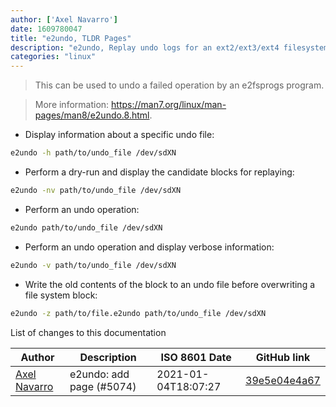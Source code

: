 ```yaml
---
author: ['Axel Navarro']
date: 1609780047
title: "e2undo, TLDR Pages"
description: "e2undo, Replay undo logs for an ext2/ext3/ext4 filesystem."
categories: "linux"
---
```

> This can be used to undo a failed operation by an e2fsprogs program.

> More information: <https://man7.org/linux/man-pages/man8/e2undo.8.html>.

- Display information about a specific undo file:

```bash
e2undo -h path/to/undo_file /dev/sdXN
```

- Perform a dry-run and display the candidate blocks for replaying:

```bash
e2undo -nv path/to/undo_file /dev/sdXN
```

- Perform an undo operation:

```bash
e2undo path/to/undo_file /dev/sdXN
```

- Perform an undo operation and display verbose information:

```bash
e2undo -v path/to/undo_file /dev/sdXN
```

- Write the old contents of the block to an undo file before overwriting a file system block:

```bash
e2undo -z path/to/file.e2undo path/to/undo_file /dev/sdXN
```
List of changes to this documentation


Author | Description | ISO 8601 Date | GitHub link
------|-----|-----|-----
[Axel Navarro](mailto:navarroaxel@gmail.com) | e2undo: add page (#5074) | 2021-01-04T18:07:27 | [39e5e04e4a67](https://github.com/tldr-pages/tldr/commit/39e5e04e4a67ab9ad9c0298de08ab55c0e62e55e)

